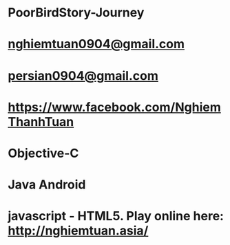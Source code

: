 # PoorBirdStory-Journey
# nghiemtuan0904@gmail.com
# persian0904@gmail.com
# https://www.facebook.com/NghiemThanhTuan
# Objective-C
# Java Android
# javascript - HTML5. Play online here: http://nghiemtuan.asia/
